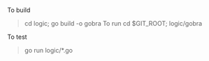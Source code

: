 To build
>cd logic; go build -o gobra
To run
>cd $GIT_ROOT; logic/gobra

To test
>go run logic/*.go

